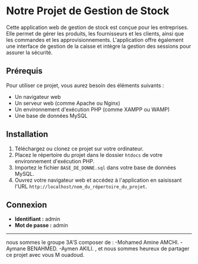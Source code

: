 # Notre Projet de Gestion de Stock

Cette application web de gestion de stock est conçue pour les entreprises. Elle permet de gérer les produits, les fournisseurs et les clients, ainsi que les commandes et les approvisionnements. L'application offre également une interface de gestion de la caisse et intègre la gestion des sessions pour assurer la sécurité.

## Prérequis

Pour utiliser ce projet, vous aurez besoin des éléments suivants :

- Un navigateur web
- Un serveur web (comme Apache ou Nginx)
- Un environnement d'exécution PHP (comme XAMPP ou WAMP)
- Une base de données MySQL

## Installation

1. Téléchargez ou clonez ce projet sur votre ordinateur.
2. Placez le répertoire du projet dans le dossier `htdocs` de votre environnement d'exécution PHP.
3. Importez le fichier `BASE_DE_DONNE.sql` dans votre base de données MySQL.
4. Ouvrez votre navigateur web et accédez à l'application en saisissant l'URL `http://localhost/nom_du_répertoire_du_projet`.

## Connexion

- **Identifiant :** admin 
- **Mot de passe :** admin

---

nous sommes le groupe 3A'S composer de :
-Mohamed Amine AMCHI.
-Aymane BENAHMED.
-Aymen AKILI.
, et nous sommes heureux de partager ce projet avec vous M ouadoud.

